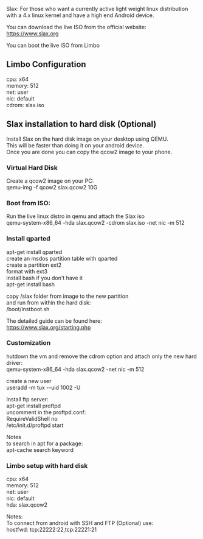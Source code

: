 Slax: For those who want a currently active light weight linux distribution with a 4.x linux kernel and have a high end Android device.

You can download the live ISO from the official website:
https://www.slax.org

You can boot the live ISO from Limbo
## Limbo Configuration
cpu: x64  
memory: 512  
net: user  
nic: default  
cdrom: slax.iso

## Slax installation to hard disk (Optional)
Install Slax on the hard disk image on your desktop using QEMU.  
This will be faster than doing it on your android device.  
Once you are done you can copy the qcow2 image to your phone.  

### Virtual Hard Disk
Create a qcow2 image on your PC:  
qemu-img -f qcow2 slax.qcow2 10G  

### Boot from ISO:
Run the live linux distro in qemu and attach the Slax iso  
qemu-system-x86_64 -hda slax.qcow2 -cdrom slax.iso -net nic -m 512  

### Install qparted
apt-get install qparted  
 create an msdos partition table with qparted  
 create a partition ext2  
 format with ext3  
install bash if you don't have it  
apt-get install bash  
  
copy /slax folder from image to the new partition   
and run from within the hard disk:  
/boot/instboot.sh  
  
The detailed guide can be found here:  
https://www.slax.org/starting.php  
  
### Customization
hutdown the vm and remove the cdrom option and attach only the new hard driver:  
qemu-system-x86_64 -hda slax.qcow2 -net nic -m 512  
  
create a new user  
useradd -m tux --uid 1002 -U  
  
Install ftp server:  
apt-get install proftpd  
uncomment in the proftpd.conf:  
RequireValidShell       no  
/etc/init.d/proftpd start  
  
Notes  
to search in apt for a package:  
apt-cache search keyword  
  
### Limbo setup with hard disk  
cpu: x64  
memory: 512  
net: user  
nic: default  
hda: slax.qcow2  
  
Notes:  
To connect from android with SSH and FTP (Optional) use:  
hostfwd: tcp:22222:22,tcp:22221:21  